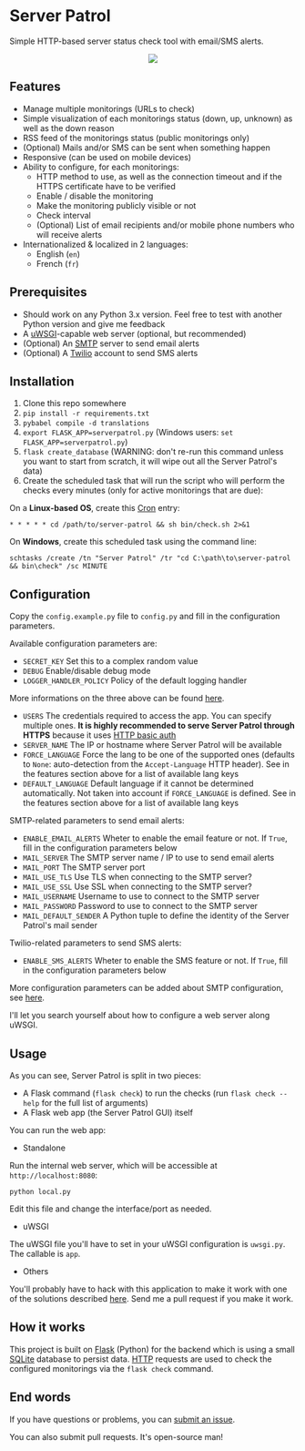 # Server Patrol

Simple HTTP-based server status check tool with email/SMS alerts.

<p align="center">
  <img src="https://github.com/EpocDotFr/server-patrol/raw/master/screenshot.png">
</p>

## Features

  - Manage multiple monitorings (URLs to check)
  - Simple visualization of each monitorings status (down, up, unknown) as well as the down reason
  - RSS feed of the monitorings status (public monitorings only)
  - (Optional) Mails and/or SMS can be sent when something happen
  - Responsive (can be used on mobile devices)
  - Ability to configure, for each monitorings:
    - HTTP method to use, as well as the connection timeout and if the HTTPS certificate have to be verified
    - Enable / disable the monitoring
    - Make the monitoring publicly visible or not
    - Check interval
    - (Optional) List of email recipients and/or mobile phone numbers who will receive alerts
  - Internationalized & localized in 2 languages:
    - English (`en`)
    - French (`fr`)

## Prerequisites

  - Should work on any Python 3.x version. Feel free to test with another Python version and give me feedback
  - A [uWSGI](https://uwsgi-docs.readthedocs.io/en/latest/)-capable web server (optional, but recommended)
  - (Optional) An [SMTP](https://en.wikipedia.org/wiki/Simple_Mail_Transfer_Protocol) server to send email alerts
  - (Optional) A [Twilio](https://www.twilio.com/) account to send SMS alerts

## Installation

  1. Clone this repo somewhere
  2. `pip install -r requirements.txt`
  3. `pybabel compile -d translations`
  4. `export FLASK_APP=serverpatrol.py` (Windows users: `set FLASK_APP=serverpatrol.py`)
  5. `flask create_database` (WARNING: don't re-run this command unless you want to start from scratch, it will wipe out all the Server Patrol's data)
  6. Create the scheduled task that will run the script who will perform the checks every minutes (only for active monitorings that are due):

On a **Linux-based OS**, create this [Cron](https://en.wikipedia.org/wiki/Cron) entry:

```
* * * * * cd /path/to/server-patrol && sh bin/check.sh 2>&1
```

On **Windows**, create this scheduled task using the command line:

```
schtasks /create /tn "Server Patrol" /tr "cd C:\path\to\server-patrol && bin\check" /sc MINUTE
```

## Configuration

Copy the `config.example.py` file to `config.py` and fill in the configuration parameters.

Available configuration parameters are:

  - `SECRET_KEY` Set this to a complex random value
  - `DEBUG` Enable/disable debug mode
  - `LOGGER_HANDLER_POLICY` Policy of the default logging handler

More informations on the three above can be found [here](http://flask.pocoo.org/docs/0.12/config/#builtin-configuration-values).

  - `USERS` The credentials required to access the app. You can specify multiple ones. **It is highly recommended to serve Server Patrol through HTTPS** because it uses [HTTP basic auth](https://en.wikipedia.org/wiki/Basic_access_authentication)
  - `SERVER_NAME` The IP or hostname where Server Patrol will be available
  - `FORCE_LANGUAGE` Force the lang to be one of the supported ones (defaults to `None`: auto-detection from the `Accept-Language` HTTP header). See in the features section above for a list of available lang keys
  - `DEFAULT_LANGUAGE` Default language if it cannot be determined automatically. Not taken into account if `FORCE_LANGUAGE` is defined. See in the features section above for a list of available lang keys

SMTP-related parameters to send email alerts:

  - `ENABLE_EMAIL_ALERTS` Wheter to enable the email feature or not. If `True`, fill in the configuration parameters below
  - `MAIL_SERVER` The SMTP server name / IP to use to send email alerts
  - `MAIL_PORT` The SMTP server port
  - `MAIL_USE_TLS` Use TLS when connecting to the SMTP server?
  - `MAIL_USE_SSL` Use SSL when connecting to the SMTP server?
  - `MAIL_USERNAME` Username to use to connect to the SMTP server
  - `MAIL_PASSWORD` Password to use to connect to the SMTP server
  - `MAIL_DEFAULT_SENDER` A Python tuple to define the identity of the Server Patrol's mail sender

Twilio-related parameters to send SMS alerts:

  - `ENABLE_SMS_ALERTS` Wheter to enable the SMS feature or not. If `True`, fill in the configuration parameters below

More configuration parameters can be added about SMTP configuration, see [here](https://pythonhosted.org/Flask-Mail/#configuring-flask-mail).

I'll let you search yourself about how to configure a web server along uWSGI.

## Usage

As you can see, Server Patrol is split in two pieces:

  - A Flask command (`flask check`) to run the checks (run `flask check --help` for the full list of arguments)
  - A Flask web app (the Server Patrol GUI) itself

You can run the web app:

  - Standalone

Run the internal web server, which will be accessible at `http://localhost:8080`:

```
python local.py
```

Edit this file and change the interface/port as needed.

  - uWSGI

The uWSGI file you'll have to set in your uWSGI configuration is `uwsgi.py`. The callable is `app`.

  - Others

You'll probably have to hack with this application to make it work with one of the solutions described [here](http://flask.pocoo.org/docs/0.12/deploying/). Send me a pull request if you make it work.

## How it works

This project is built on [Flask](http://flask.pocoo.org/) (Python) for the backend which is using a small [SQLite](https://en.wikipedia.org/wiki/SQLite)
database to persist data. [HTTP](https://en.wikipedia.org/wiki/Hypertext_Transfer_Protocol) requests are used to check the configured monitorings via
the `flask check` command.

## End words

If you have questions or problems, you can [submit an issue](https://github.com/EpocDotFr/server-patrol/issues).

You can also submit pull requests. It's open-source man!